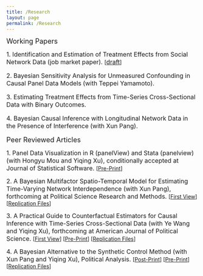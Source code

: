 ```yaml
---
title: /Research
layout: page
permalink: /Research
---
```


<font size="4">
Working Papers
</font>


<p>
<font size="3">
1. Identification and Estimation of Treatment Effects from Social Network Data (job market paper).
</font> [<font size="3"><a href="https://liulch.github.io/Net_JMP_Liu.pdf">draft</a></font>]
</p>
  
<font size="3">
<p>
2. Bayesian Sensitivity Analysis for Unmeasured Confounding in Causal Panel Data Models (with Teppei Yamamoto).
</p>
</font>  

<font size="3">
<p>
3. Estimating Treatment Effects from Time-Series Cross-Sectional Data with Binary Outcomes.
</p>
</font>  

<font size="3">
<p>
4. Bayesian Causal Inference with Longitudinal Network Data in the Presence of Interference (with Xun Pang).
</p>
</font>  


<font size="4">
Peer Reviewed Articles
</font> 



<p>
<font size="3">
1. Panel Data Visualization in R (panelView) and Stata (panelview) (with Hongyu Mou and Yiqing Xu), conditionally accepted at Journal of Statistical Software.
</font> [<a href="https://papers.ssrn.com/sol3/papers.cfm?abstract_id=4202154">Pre-Print</a>] 
</p>


<p>
<font size="3">
2. A Bayesian Multifactor Spatio-Temporal Model for Estimating Time-Varying Network Interdependence (with Xun Pang), forthcoming at Political Science Research and Methods.
</font> [<a href="https://www.cambridge.org/core/journals/political-science-research-and-methods/article/abs/bayesian-multifactor-spatiotemporal-model-for-estimating-timevarying-network-interdependence/4BA3382FCC76830D7918E51678DDC1DE">First View</a>] [<a href="https://dataverse.harvard.edu/dataset.xhtml?persistentId=doi:10.7910/DVN/B5RVWB">Replication Files</a>]
</p>

<p>
<font size="3">
3. A Practical Guide to Counterfactual Estimators for Causal Inference with Time-Series Cross-Sectional Data (with Ye Wang and Yiqing Xu), forthcoming at American Journal of Political Science.
</font> [<a href="https://onlinelibrary.wiley.com/doi/full/10.1111/ajps.12723">First View</a>] [<a href="https://papers.ssrn.com/sol3/papers.cfm?abstract_id=3555463">Pre-Print</a>] [<a href="https://dataverse.harvard.edu/dataset.xhtml?persistentId=doi:10.7910/DVN/ZVC9W5">Replication Files</a>]
</p>

<p>
<font size="3">
4. A Bayesian Alternative to the Synthetic Control Method (with Xun Pang and Yiqing Xu), Political Analysis.
</font> [<a href="https://www.cambridge.org/core/journals/political-analysis/article/bayesian-alternative-to-synthetic-control-for-comparative-case-studies/C23BD67E4BBBB8C88ADAEAE169696A45">Post-Print</a>] [<a href="https://papers.ssrn.com/sol3/papers.cfm?abstract_id=3649226">Pre-Print</a>] [<a href="https://dataverse.harvard.edu/dataset.xhtml?persistentId=doi:10.7910/DVN/B6SWA1">Replication Files</a>]
</p>

